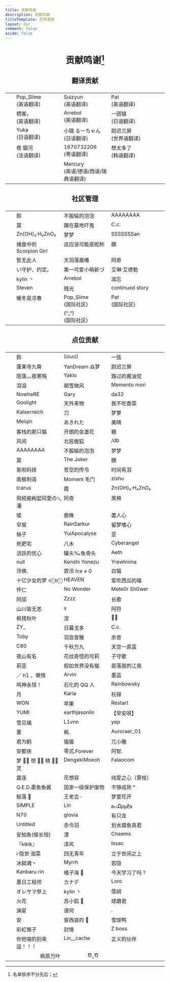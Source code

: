 ```yaml
---
title: 贡献鸣谢
description: 贡献鸣谢
titleTemplate: 空荧酒馆
layout: doc
comment: false
aside: false
---
```


# 贡献鸣谢[^1]

## 翻译贡献

| Name                                  |
| ------------------------------------- |
| Pop_Slime <br /> (英语翻译)         |
| Suizyun <br /> (英语翻译)           |
| Pat <br /> (英语翻译)               |
| 栖客。<br /> (英语翻译)                |
| Arrebol <br /> (英语翻译)           |
| 一团猫 <br /> (日语翻译)               |
| Yuka <br /> (日语翻译)              |
| 小璐 るーちゃん <br /> (日语翻译)          |
| 尉迟兰屏 <br /> (世界语翻译)             |
| 夜 銀河 <br /> (法语翻译)              |
| 1670732206 <br /> (粤语翻译)        |
| 想太多了 <br /> (韩语翻译)              |
| Mercury <br /> (英语/德语/西语/瑞典语翻译) |

## 社区管理

| Name                                 |
| ------------------------------------ |
| 鈴                                    |
| 不服输的泡泡                               |
| AAAAAAAA                             |
| 莫                                    |
| 蹲在墓地吓鬼                               |
| C.c.                                 |
| Zn(OH)₂·H₂ZnO₂                       |
| 梦梦                                   |
| SSSSSSSan                            |
| 捕食中的 Scorpion Girl                   |
| 这应该可能是昵称                             |
| 願                                    |
| 暂无此人                                 |
| 天羽落晨曦                                |
| 阿奇                                   |
| い守护、约定。                              |
| 第一可爱小萌新づ                             |
| 艾琳·艾德勒                               |
| kylin 丶                              |
| Arrebol                              |
| 洳忘                                   |
| Steven                               |
| 残光                                   |
| continued story                      |
| 暖冬是凉春                                |
| Pop_Slime <br /> (国际社区)        |
| Pat <br /> (国际社区)              |
| \(\^\_\^\) <br /> (国际社区) |

## 点位贡献

| Name             |
| ---------------- |
| 鈴                |
| (ಡωಡ)            |
| 一弦               |
| 蓬莱寺九霄            |
| YanDream 焱梦      |
| 尉迟兰屏             |
| 陌落灬夜寒殇           |
| Yaklo            |
| 路过的酱油党           |
| 溶溶               |
| 朔雪微风             |
| Memento mori     |
| NowheRE          |
| Gary             |
| da32             |
| Goolight         |
| 天外来物             |
| 我不吃香菜            |
| Kaiserreich      |
| 刀                |
| 梦萝               |
| Meiqin           |
| あきれた             |
| 美晴               |
| 客栈的那只猫           |
| 开朗的金盏花           |
| 糖                |
| 风间               |
| 北辰傲狐             |
| /db              |
| AAAAAAAA         |
| 不服输的泡泡           |
| 梦梦               |
| 莫                |
| The Joker        |
| 願                |
| 氪啦码铱             |
| 苍空的传令            |
| 时间有泪             |
| 南极制造             |
| Moment 毛门        |
| zishu            |
| Icarus           |
| 霞                |
| Zn(OH)₂·H₂ZnO₂   |
| 飛椛瘢絢婯珂愛の乀灡       |
| 阿奇               |
| 黑棉               |
| 嘘                |
| 鹿晚               |
| 盡人心              |
| 早坂               |
| RainSarkur       |
| 留梦嗜心             |
| 柚子               |
| YuiApocalyse     |
| 亚                |
| 死肥宅              |
| 八木               |
| Cyberangel       |
| 活跃的忧心            |
| 罐头‰鱼骨头           |
| Aeth             |
| null             |
| Kenshi Yonezu    |
| Yrawtmina        |
| 泠佛.              |
| 霏泠 Ice ≠ 0       |
| 白猫               |
| 十亿少女的梦 ୧⍤⃝୧⍤⃝    |
| HEAVEN           |
| 爱吃西瓜的喵           |
| 怀仁               |
| No Wonder        |
| Mete0r Sh0wer    |
| 阿邱               |
| Zzzz             |
| 长歌               |
| 山川皆无恙            |
| x                |
| 阿符               |
| 枫残秋叶             |
| 涅                |
| 🖐🏻               |
| ZY\_           |
| 日暮戈多             |
| C.c.             |
| Toby             |
| 羽宫音雅             |
| 余音               |
| C60              |
| 千秋万九             |
| 天空一直蓝            |
| 夜山有名             |
| 花纹奇怪的可莉          |
| 子守歌              |
| 莉亚               |
| 假如世界没有猫          |
| 是落我的江南           |
| ／ h1 、懒惰         |
| Arvin            |
| 墨蓝               |
| 鸣神永恒！            |
| 石化的 QQ 人         |
| Rainbowsky       |
| 月                |
| Karia            |
| 杬禄               |
| WON              |
| 苹果               |
| Restart          |
| YUMI             |
| earthjasonlin    |
| 【早安呀】            |
| 雪见璃              |
| L1vnn            |
| yep              |
| 董                |
| 枫.               |
| Auroraer_01      |
| 君为鹤              |
| 猫猫               |
| 兀小雅              |
| 安都侠              |
| 零式.Forever       |
| 阿智.              |
| 梦 ⃢⃢ 想 ⃢⃢ 精 ⃢⃢ 灵 |
| DengekiMoeoh     |
| Falaocom         |
| 震连               |
| 花想容              |
| 纯爱之心（雾枝）         |
| Q.E.D.墨鱼鱼酱       |
| 国家一级保护废物         |
| 不够成熟 °           |
| 鲸落 🐳             |
| 王老吉-             |
| 梦里花开             |
| SIMPLE           |
| Lin              |
| ʚ๓₯㎕ɞ            |
| N70              |
| glovia           |
| 有只龙              |
| Untitled         |
| 赤令羽              |
| 划水摸鱼真君           |
| 安知鱼(侯长恒)         |
| 漂                |
| Cheems           |
| 『klklk』          |
| 泽风               |
| Issac            |
| i·隐世·洳菜          |
| 四无青年             |
| 立于世间之上           |
| 冰弑魂丶             |
| Myrrh            |
| 若隐               |
| Kanbaru rin      |
| 橘子海 🍊            |
| 今天学习了吗？          |
| 墨日工程师            |
| カナデ              |
| Loro             |
| オレサマ参上           |
| kylin 丶          |
| 霃岄               |
| 火花               |
| 苏小狐 🦊            |
| 球磨君              |
| 渊星               |
| 谱何               |
| .                |
| 安                |
| 穿西装的 🐶           |
| 雪球鸭              |
| 彩虹猴子             |
| 封情               |
| Z boss           |
| 你他喵的别来逗！！！       |
| Lin\_\_cache |
| 正义的伙伴            |
| 枫原万叶             |
| Ծ‸Ծ              |

<script setup>
import { useWindowFocus, useScroll  } from '@vueuse/core'
import { onMounted, nextTick, watch } from 'vue'
onMounted(()=> {
nextTick(()=> {
const focused = useWindowFocus()
const { y } = useScroll(window, { behavior: 'smooth' })

watch(focused, () => {
   setInterval(() =>  {
      if (!focused.value && y.value <= 3000){
        y.value += 10;
        console.log(y.value)
      }
    }, 20)
})

y.value = 99;
})

})

</script>

<style lang="scss" scoped>
h1,h2,h3,h4 {
  text-align: center;
}

h4 {
  opacity: .75;
}

h1 {
  background: var(--vp-home-hero-name-background);
  -webkit-background-clip: text;
  background-clip: text;
  -webkit-text-fill-color: var(--vp-home-hero-name-color);
}

thead {
  display: none;
}

tbody {
display: flex;
  flex-wrap: wrap;
  justify-content: center;
  tr {
    width: 150px;
    border: none;
    background-color: transparent !important;
    &:hover {
      color: var(--vp-button-brand-active-bg);
      transform: translate3d(0, -4px, 0);
      transition: all .5s;
    }
    td {
      display: inline-block;
      width: 100%;
      border: none;
      background-color: transparent !important;
    }
  }
} 
</style>

[^1]: 名单排序不分先后；
